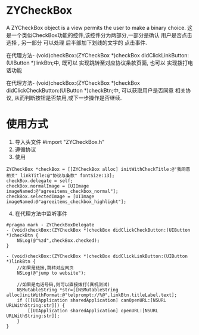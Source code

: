 # ZYCheckBox
A ZYCheckBox object is a view permits the user to make a binary choice.
这是一个类似CheckBox功能的控件,该控件分为两部分,一部分是确认 用户是否点击选择 , 另一部分 可以处理 后半部加下划线的文字的 点击事件.

在代理方法- (void)checkBox:(ZYCheckBox *)checkBox didClickLinkButton:(UIButton *)linkBtn;中,
既可以 实现跳转至对应协议条款页面, 也可以 实现拨打电话功能

在代理方法- (void)checkBox:(ZYCheckBox *)checkBox didClickCheckButton:(UIButton *)checkBtn;中,
可以获取用户是否同意 相关协议, 从而判断按钮是否禁用,或下一步操作是否继续.


# 使用方式
1. 导入头文件 #import "ZYCheckBox.h"
2. 遵循协议<ZYCheckBoxDelegate>
3. 使用
```
ZYCheckBox *checkBox = [[ZYCheckBox alloc] initWithCheckTitle:@"我同意相关" linkTitle:@"协议与条款" fontSize:13];
checkBox.delegate = self;
checkBox.normalImage = [UIImage imageNamed:@"agreeitems_checkbox_normal"];
checkBox.selectedImage = [UIImage imageNamed:@"agreeitems_checkbox_highlight"];
```
4. 在代理方法中监听事件
```
#pragma mark - ZYCheckBoxDelegate
- (void)checkBox:(ZYCheckBox *)checkBox didClickCheckButton:(UIButton *)checkBtn {
    NSLog(@"%zd",checkBox.checked);
}

- (void)checkBox:(ZYCheckBox *)checkBox didClickLinkButton:(UIButton *)linkBtn {
    //如果是链接,跳转对应网页
    NSLog(@"jump to website");
    
    //如果是电话号码,则可以直接拨打(真机测试)
    NSMutableString *str=[[NSMutableString alloc]initWithFormat:@"telprompt://%@",linkBtn.titleLabel.text];
    if ([[UIApplication sharedApplication] canOpenURL:[NSURL URLWithString:str]]) {
        [[UIApplication sharedApplication] openURL:[NSURL URLWithString:str]];
    }
}
```

